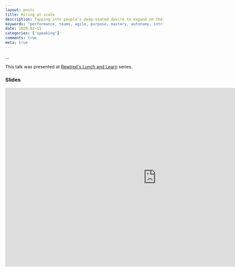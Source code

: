 ```yaml
---
layout: posts
title: Hiring at scale
description: Tapping into people's deap-seated desire to expand on their abilities and live a life of purpose
keywords: "performance, teams, agile, purpose, mastery, autonomy, intrinsic motivation, sawyer effect"
date: 2020-02-11
categories: ['speaking']
comments: true
meta: true
---
```


...

This talk was presented at [Rewired's Lunch and Learn][1] series.

### Slides
<iframe src="https://docs.google.com/presentation/d/1H1VBu7Z01k9APRSq3oiYjO1aB2ddV0Z70ZPINp_E9H4/embed?start=false&loop=false&delayms=3000" frameborder="0" width="960" height="569" allowfullscreen="true" mozallowfullscreen="true" webkitallowfullscreen="true"></iframe>

[1]: https://www.meetup.com/rewired-powered-by-xero/events/268107073/
